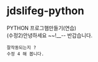 # jdslifeg-python

PYTHON 프로그햄만들기(연습)  
(수정2)안녕하세요 ~~!\_\_--
반갑습니다.   
~~~ 다시 추가해 봅니다 다른 pc에서  
잘작동되는지 ?
수정 4 해 봅니다.


